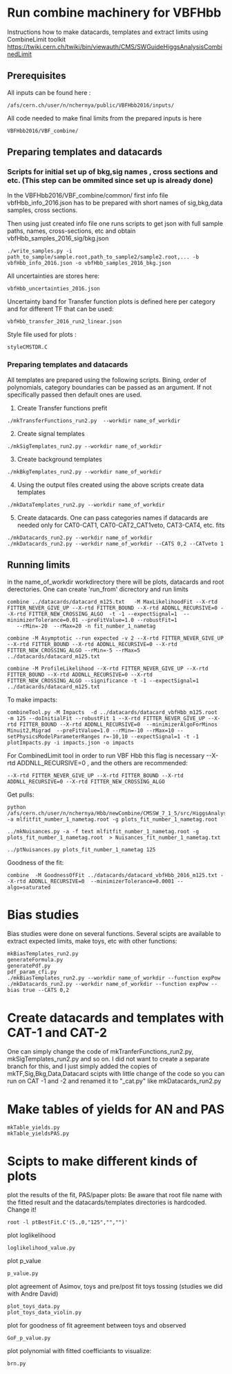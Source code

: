 # Run combine machinery for VBFHbb

Instructions how to make datacards, templates and extract limits using CombineLimit toolkit
https://twiki.cern.ch/twiki/bin/viewauth/CMS/SWGuideHiggsAnalysisCombinedLimit

## Prerequisites

All inputs can be found here : 
```
/afs/cern.ch/user/n/nchernya/public/VBFHbb2016/inputs/
```
All code needed to make final limits from the prepared inputs is here 
```
VBFHbb2016/VBF_combine/
```

## Preparing templates and datacards
 
### Scripts for initial set up of bkg,sig names , cross sections and etc. (This step can be ommited since set up is already done)

In the VBFHbb2016/VBF_combine/common/ first info file vbfHbb_info_2016.json has to be prepared with short names of sig,bkg,data samples, cross sections.

Then using just created info file one runs scripts to get json with full sample paths, names, cross-sections, etc and obtain vbfHbb_samples_2016_sig/bkg.json
 
```
./write_samples.py -i path_to_sample/sample.root,path_to_sample2/sample2.root,... -b  vbfHbb_info_2016.json -o vbfHbb_samples_2016_bkg.json
```

All uncertainties are stores here:
```
vbfHbb_uncertainties_2016.json

````
Uncertainty band for Transfer function plots is defined here per category and for different TF that can be used:
```
vbfHbb_transfer_2016_run2_linear.json
```

Style file used for plots :
```
styleCMSTDR.C
```

### Preparing templates and datacards
All templates are prepared using the following scripts. Bining, order of polynomials, category boundaries can be passed as an argument. If not specifically passed then default ones are used.

1. Create Transfer functions prefit
```
./mkTransferFunctions_run2.py  --workdir name_of_workdir
```
2. Create signal templates
```
./mkSigTemplates_run2.py --workdir name_of_workdir
```
3. Create background templates
```
./mkBkgTemplates_run2.py --workdir name_of_workdir
```
4. Using the output files created using the above scripts create data templates
```
./mkDataTemplates_run2.py --workdir name_of_workdir
```
5. Create datacards. One can pass categories names if datacards are needed only for CAT0-CAT1, CAT0-CAT2_CAT1veto, CAT3-CAT4, etc. fits
```
./mkDatacards_run2.py --workdir name_of_workdir
./mkDatacards_run2.py --workdir name_of_workdir --CATS 0,2 --CATveto 1
```
## Running limits
in the name_of_workdir workdirectory there will be plots, datacards and root derectories. One can create 'run_from' dicrectory and run limits
```
combine ../datacards/datacard_m125.txt   -M MaxLikelihoodFit --X-rtd FITTER_NEVER_GIVE_UP --X-rtd FITTER_BOUND --X-rtd ADDNLL_RECURSIVE=0 --X-rtd FITTER_NEW_CROSSING_ALGO  -t -1 --expectSignal=1  --minimizerTolerance=0.01 --preFitValue=1.0 --robustFit=1
   --rMin=-20  --rMax=20 -n fit_number_1_nametag
   
combine -M Asymptotic --run expected -v 2 --X-rtd FITTER_NEVER_GIVE_UP --X-rtd FITTER_BOUND --X-rtd ADDNLL_RECURSIVE=0 --X-rtd FITTER_NEW_CROSSING_ALGO --rMin=-5 --rMax=5  ../datacards/datacard_m125.txt

combine -M ProfileLikelihood --X-rtd FITTER_NEVER_GIVE_UP --X-rtd FITTER_BOUND --X-rtd ADDNLL_RECURSIVE=0 --X-rtd FITTER_NEW_CROSSING_ALGO --significance -t -1 --expectSignal=1 ../datacards/datacard_m125.txt

```
To make impacts:
```
combineTool.py -M Impacts  -d ../datacards/datacard_vbfHbb_m125.root  -m 125 --doInitialFit --robustFit 1 --X-rtd FITTER_NEVER_GIVE_UP --X-rtd FITTER_BOUND --X-rtd ADDNLL_RECURSIVE=0  --minimizerAlgoForMinos Minuit2,Migrad  --preFitValue=1.0 --rMin=-10 --rMax=10 --setPhysicsModelParameterRanges r=-10,10 --expectSignal=1 -t -1
plotImpacts.py -i impacts.json -o impacts

```

For CombinedLimit tool in order to run VBF Hbb this flag is necessary --X-rtd ADDNLL_RECURSIVE=0 , and the others are recommended:
```
--X-rtd FITTER_NEVER_GIVE_UP --X-rtd FITTER_BOUND --X-rtd ADDNLL_RECURSIVE=0 --X-rtd FITTER_NEW_CROSSING_ALGO
```

Get pulls:
```
python /afs/cern.ch/user/n/nchernya/Hbb/newCombine/CMSSW_7_1_5/src/HiggsAnalysis/CombinedLimit/test/diffNuisances.py -a mlfitfit_number_1_nametag.root -g plots_fit_number_1_nametag.root

../mkNuisances.py -a -f text mlfitfit_number_1_nametag.root -g plots_fit_number_1_nametag.root  > Nuisances_fit_number_1_nametag.txt

../ptNuisances.py plots_fit_number_1_nametag 125
```

Goodness of the fit:
```
combine  -M GoodnessOfFit ../datacards/datacard_vbfHbb_2016_m125.txt --X-rtd ADDNLL_RECURSIVE=0  --minimizerTolerance=0.0001 --algo=saturated
```


# Bias studies
Bias studies were done on several functions. Several scipts are available to extract expected limits, make toys, etc with other functions:
```
mkBiasTemplates_run2.py
generateFormula.py
generatePdf.py
pdf_param_cfi.py
./mkBiasTemplates_run2.py --workdir name_of_workdir --function expPow
./mkDatacards_run2.py --workdir name_of_workdir --function expPow --bias true --CATS 0,2
```

# Create datacards and templates with CAT-1 and CAT-2 
One can simply change the code of mkTranferFunctions_run2.py, mkSigTemplates_run2.py and so on. I did not want to create a separate branch for this, and I just simply added the copies of mkTF,Sig,Bkg,Data,Datacard scipts with little change of the code so you can run on CAT -1 and -2 and renamed it to "_cat.py" like mkDatacards_run2.py
 

# Make tables of yields for AN and PAS
```
mkTable_yields.py
mkTable_yieldsPAS.py
```

# Scipts to make different kinds of plots

plot the results of the fit, PAS/paper plots:
Be aware that root file name with the fitted result and the datacards/templates directories is hardcoded. Change it!
```
root -l ptBestFit.C'(5.,0,"125","","")'
```
plot loglikelihood 
```
loglikelihood_value.py
```
plot p_value
```
p_value.py
```
plot agreement of Asimov, toys and pre/post fit toys tossing (studies we did with Andre David)
```
plot_toys_data.py  
plot_toys_data_violin.py
```
plot for goodness of fit agreement between toys and observed
```
GoF_p_value.py
```
plot polynomial with fitted coefficiants to visualize:
```
brn.py
```





